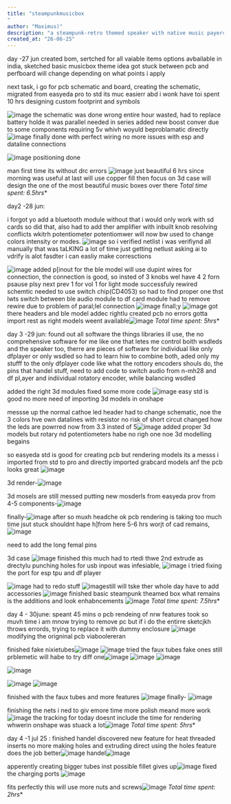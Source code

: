 ```yaml
---
title: "steampunkmusicbox
"
author: "Maximus)"
description: "a steampunk-retro themed speaker with native music payercapabilities using df player and be via blue module, everything here is controlled via knobs like real steampunk stuff"
created_at: "26-06-25"
---
```


day -27 jun
created bom, 
sertched for all vaiable items options avbailable in india,
sketched basic musicbox theme idea
got stuck between pcb and perfboard will change depending on what points i apply

next task,  i go for pcb schematic and board, 
creating the schematic, migrated from easyeda pro to std its muc easierr abd i wonk have toi spent 10 hrs designing custom footprint and symbols

![image](https://github.com/user-attachments/assets/4ae99e75-b766-474f-9914-ed2674924622)
the schematic was done wrong entire hour wasted, had to replace battery holde it was parallel needed in series
added new boost conver due to some components requiring 5v whivh woyuld beproblamatic directly
![image](https://github.com/user-attachments/assets/deda32e0-835e-481b-a088-ea43b305c0a9)
finally done with perfect wiring no more issues with esp and dataline connections

![image](https://github.com/user-attachments/assets/cd4a5390-c6b2-4db1-aed6-338fccb376f4) positioning done

man first time its without drc errors ![image](https://github.com/user-attachments/assets/ff063a99-08a4-43e6-b49a-ccdc8716f0c8) just beautiful 6 hrs since morning was useful at last will use copper fill then focus on 3d case will design the one of the most beautiful music boxes over there
*Total time spent: 6.5hrs**




day2 -28 jun:

i forgot yo add a bluetooth module without that i would only work with sd cards so did that, also had to add ther amplifier with inbuilt knob resolving conflicts wkitrh potentiometer potentiomwer will now bw used to change colors intensity or modes.
![image](https://github.com/user-attachments/assets/1cb3b81c-e31d-4852-83f6-a0d939a63169)
so i verified netlist i was verifiynd all manually that was taLKING a lot of time just getting netlust asking ai to vdrify is alot fasdter i can easliy make corresctions


![image](https://github.com/user-attachments/assets/3b5feecf-99f4-49f6-a366-dfcf7d9167c3)
added p[inout for the ble model will use dupint wires for connection, the connection is good, so insted of 3 knobs wel have 4 2 forn psause plsy next prev 1 for vol 1 for light mode
successfuly rewired schemtic needed to use switch chip(CD4053) so had to find proper one  thst lwts switch between ble audio module to df card module had to remove rewire due to problem of paral;lel connection
![image](https://github.com/user-attachments/assets/cb7e11c5-e4a7-47c5-9365-5f7f14cfe388)
finall;y ![image](https://github.com/user-attachments/assets/2f1b1be3-5d57-4e52-a9f5-466bb707f1d0) got there headers and ble model addec rightlu created pcb no errors
 gotta import rest as right models weent available![image](https://github.com/user-attachments/assets/c827c82d-fbdb-4318-a1f5-860beea5debc)
*Total time spent: 5hrs**

 
 
 
 day 3 -29 jun:
 found out all software the things libraries ill use, the no comprehensive software for me like one that letes me control boith wsdleds and the speaker too, 
 therre are pieces of software for individual like only dfplayer or only wsdled so had to learn hiw to combine both, 
 aded only my stufff to the only dfplayer code like what the rottory encoders shouls do, the pins that handel stuff,
 need to add code to switch audio from n-mh28 and df pl,ayer and indiividual rotatory encoder, while balancing wsdled

 added the right 3d modules fixed some more code
 ![image](https://github.com/user-attachments/assets/f80c052c-6ada-45e9-8666-9efd09a2b1b3) easy std is good no more need of importing 3d models in onshape

 messse up the normal cathoe led header had to change schematic, noe the 3 colors hve own datalines with resistor no risk of short circut changed how the leds are powrred now from 3.3 insted of 5![image](https://github.com/user-attachments/assets/5a255a3b-bb54-409c-aa02-8195bde5a74c)
 added proper 3d models but rotary nd potentiometers habe no righ one noe 3d modelling begains



so easyeda std is good for creating pcb but rendering models its a messs i imported from std to pro and directly imported grabcard models anf the pcb looks great
![image](https://github.com/user-attachments/assets/0c386472-21a9-4287-a20f-05ef78887e1a)

3d render-![image](https://github.com/user-attachments/assets/0f6f8e6a-3652-48af-9c87-2293904eda30)


3d mosels are still messed putting new mosderls from easyeda prov from 4-5 components-![image](https://github.com/user-attachments/assets/61d1ca38-5564-4d1d-93e4-46f10ff3996d)


finally-![image](https://github.com/user-attachments/assets/aa7143d2-31ba-41bc-80a8-78364adf6b65) after so muxh headche
ok pcb rendering is taking too much time jsut stuck shouldnt hape h]from here 5-6 hrs worjt of cad remains,
![image](https://github.com/user-attachments/assets/46f71c69-a958-427d-a692-5a4fe92f3719)

need to add the long femal pins

3d case ![image](https://github.com/user-attachments/assets/073051b6-b9c3-4139-91ea-672ecc99cd8f) finished this much had to rtedi thwe 2nd extrude as drectylu punching holes for usb inpout was infesiable,
![image](https://github.com/user-attachments/assets/6d806ef6-3292-471b-b3a1-76d8a26b6a28) i tried fixing the port for esp tpu and df player

![image](https://github.com/user-attachments/assets/1064010e-3f02-402c-9dc9-cf621541f91b) had to redo stuff
![image](https://github.com/user-attachments/assets/236300c6-b7df-4595-adb3-4502d3259065)still will tske ther whole day have to add accessories
![image](https://github.com/user-attachments/assets/6bb7fd88-3081-4424-a112-1c268526d4bc) finished basic steampunk theamed box what remains is the additions and look enhabncements
![image](https://github.com/user-attachments/assets/fc72a60d-c8c6-48f8-987f-d8554be722b5)
*Total time spent: 7.5hrs**




day 4 - 30june:
speant 45 mins o pcb rendeing of nrw features took so muvh time i am mnow trying to remove pc but if i do the entirre sketcjkh throws errords, trying to replace it with dummy enclosure 
![image](https://github.com/user-attachments/assets/0c220104-5de6-433b-80b8-d8420ac84818)modifying the origninal pcb viaboolereran

finished fake nixietubes![image](https://github.com/user-attachments/assets/6efe1140-8bd3-47cf-ac7f-c1b3b507bd13)
![image](https://github.com/user-attachments/assets/d2cf7f55-f68d-45d7-8fd3-2ff2f021b1cf)
tried the faux tubes fake ones still prblemetic  will habe to try diff one![image](https://github.com/user-attachments/assets/47b9cfab-f4fc-4e66-9cd1-778cb270c545)
![image](https://github.com/user-attachments/assets/8dc2b7ba-f5f6-4c60-863d-58f414b08174)
![image](https://github.com/user-attachments/assets/accf8e62-b069-4c00-bf0a-4b24b7ba9989)





![image](https://github.com/user-attachments/assets/fe13f782-33f2-4fe6-950e-5cf1f8207302)


![image](https://github.com/user-attachments/assets/e85d5c1b-627c-4f33-b524-900c9aca8c48)
![image](https://github.com/user-attachments/assets/19f5cba2-0550-4db8-a16d-b6228e439160)

finished with the faux tubes and more features ![image](https://github.com/user-attachments/assets/b173dc43-7235-4fb9-a507-c42b5d8b3b13)
finally-
![image](https://github.com/user-attachments/assets/84071a37-94d5-44ac-9ee3-3e5545d02d19)


 finishing the nets i ned to giv emore time more polish meand more work![image](https://github.com/user-attachments/assets/a7bcd324-3cb5-4ad8-b91b-c0c378b5001f)
 the tracking for today doesnt include the time for rendering whwerin onshape was stuack a lot![image](https://github.com/user-attachments/assets/68c15722-151c-4f0a-ac26-0d8be00111ff)
 *Total time spent: 5hrs**




 

day 4 -1 jul 25 :
 finished handel discovered new feature for heat threaded inserts no more making holes and extruding direct using the holes feature does the job better![image](https://github.com/user-attachments/assets/881a2346-12b4-4c72-ab88-1da3174b12bc)
handel![image](https://github.com/user-attachments/assets/201796ba-3b08-4edf-9129-e284620be93a)



 apperently creating bigger tubes inst possible fillet gives up![image](https://github.com/user-attachments/assets/20b66750-1416-4cc8-8232-3c94216e0f8c)
 fixed the charging ports ![image](https://github.com/user-attachments/assets/7731531e-08db-4c70-9e08-41e462de39b4)

 fits perfectly this will use more nuts and screws![image](https://github.com/user-attachments/assets/7edd2f40-951f-43d7-9a15-62ae041739ab)
 *Total time spent: 2hrs**




